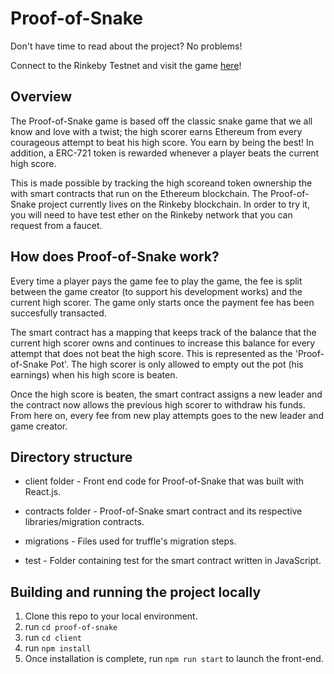 # Proof-of-Snake

Don't have time to read about the project? No problems!

Connect to the Rinkeby Testnet and visit the game [here](https://proof-of-snake.vercel.app/)!

## Overview

The Proof-of-Snake game is based off the classic snake game that we all know and love with a twist; the high scorer earns Ethereum from every courageous attempt to beat his high score. You earn by being the best! In addition, a ERC-721 token is rewarded whenever a player beats the current high score.

This is made possible by tracking the high scoreand token ownership the with smart contracts that run on the Ethereum blockchain. The Proof-of-Snake project currently lives on the Rinkeby blockchain. In order to try it, you will need to have test ether on the Rinkeby network that you can request from a faucet.

## How does Proof-of-Snake work?

Every time a player pays the game fee to play the game, the fee is split between the game creator (to support his development works) and the current high scorer. The game only starts once the payment fee has been succesfully transacted.

The smart contract has a mapping that keeps track of the balance that the current high scorer owns and continues to increase this balance for every attempt that does not beat the high score. This is represented as the 'Proof-of-Snake Pot'. The high scorer is only allowed to empty out the pot (his earnings) when his high score is beaten.

Once the high score is beaten, the smart contract assigns a new leader and the contract now allows the previous high scorer to withdraw his funds. From here on, every fee from new play attempts goes to the new leader and game creator.

## Directory structure

- client folder - Front end code for Proof-of-Snake that was built with React.js.

- contracts folder - Proof-of-Snake smart contract and its respective libraries/migration contracts.

- migrations - Files used for truffle's migration steps.

- test - Folder containing test for the smart contract written in JavaScript.

## Building and running the project locally

1. Clone this repo to your local environment.
2. run `cd proof-of-snake`
3. run `cd client`
4. run `npm install`
5. Once installation is complete, run `npm run start` to launch the front-end.
